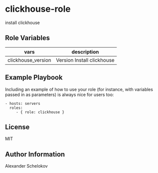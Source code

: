 clickhouse-role
=========
install clickhouse

Role Variables
--------------

|vars| description|
|--------|---------------|
|clickhouse_version | Version Install clickhouse |


Example Playbook
----------------

Including an example of how to use your role (for instance, with variables passed in as parameters) is always nice for users too:

    - hosts: servers
      roles:
         - { role: clickhouse }

License
-------

MIT

Author Information
------------------

Alexander Schelokov

